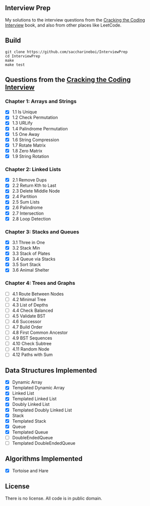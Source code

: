 ## Interview Prep

My solutions to the interview questions from the [Cracking the Coding Interview](https://www.crackingthecodinginterview.com/) book, and also from other places like LeetCode.

## Build

```
git clone https://github.com/saccharineboi/InterviewPrep
cd InterviewPrep
make
make test
```

## Questions from the [Cracking the Coding Interview](https://www.crackingthecodinginterview.com/)

### Chapter 1: Arrays and Strings

- [x] 1.1 Is Unique
- [x] 1.2 Check Permutation
- [x] 1.3 URLify
- [x] 1.4 Palindrome Permutation
- [x] 1.5 One Away
- [x] 1.6 String Compression
- [x] 1.7 Rotate Matrix
- [x] 1.8 Zero Matrix
- [x] 1.9 String Rotation

### Chapter 2: Linked Lists

- [x] 2.1 Remove Dups
- [x] 2.2 Return Kth to Last
- [x] 2.3 Delete Middle Node
- [x] 2.4 Partition
- [x] 2.5 Sum Lists
- [x] 2.6 Palindrome
- [x] 2.7 Intersection
- [x] 2.8 Loop Detection

### Chapter 3: Stacks and Queues

- [x] 3.1 Three in One
- [x] 3.2 Stack Min
- [x] 3.3 Stack of Plates
- [x] 3.4 Queue via Stacks
- [x] 3.5 Sort Stack
- [x] 3.6 Animal Shelter

### Chapter 4: Trees and Graphs

- [ ] 4.1 Route Between Nodes
- [ ] 4.2 Minimal Tree
- [ ] 4.3 List of Depths
- [ ] 4.4 Check Balanced
- [ ] 4.5 Validate BST
- [ ] 4.6 Successor
- [ ] 4.7 Build Order
- [ ] 4.8 First Common Ancestor
- [ ] 4.9 BST Sequences
- [ ] 4.10 Check Subtree
- [ ] 4.11 Random Node
- [ ] 4.12 Paths with Sum

## Data Structures Implemented

- [x] Dynamic Array
- [x] Templated Dynamic Array
- [x] Linked List
- [x] Templated Linked List
- [x] Doubly Linked List
- [x] Templated Doubly Linked List
- [x] Stack
- [x] Templated Stack
- [x] Queue
- [x] Templated Queue
- [ ] DoubleEndedQueue
- [ ] Templated DoubleEndedQueue

## Algorithms Implemented

- [x] Tortoise and Hare

## License

There is no license. All code is in public domain.
